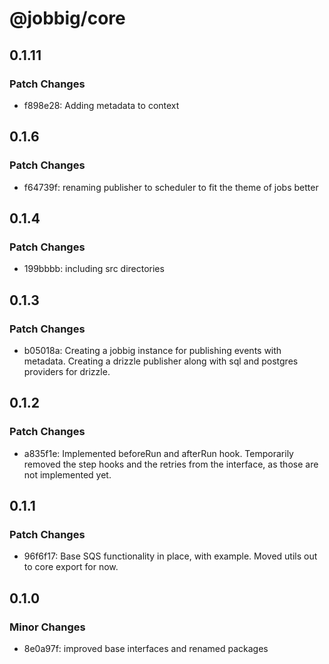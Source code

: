# @jobbig/core

## 0.1.11

### Patch Changes

- f898e28: Adding metadata to context

## 0.1.6

### Patch Changes

- f64739f: renaming publisher to scheduler to fit the theme of jobs better

## 0.1.4

### Patch Changes

- 199bbbb: including src directories

## 0.1.3

### Patch Changes

- b05018a: Creating a jobbig instance for publishing events with metadata. Creating a drizzle publisher along with sql and postgres providers for drizzle.

## 0.1.2

### Patch Changes

- a835f1e: Implemented beforeRun and afterRun hook. Temporarily removed the step hooks and the retries from the interface, as those are not implemented yet.

## 0.1.1

### Patch Changes

- 96f6f17: Base SQS functionality in place, with example. Moved utils out to core export for now.

## 0.1.0

### Minor Changes

- 8e0a97f: improved base interfaces and renamed packages
